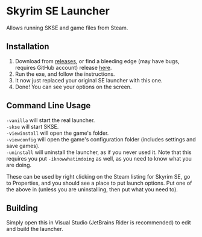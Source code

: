 # Skyrim SE Launcher
 
Allows running SKSE and game files from Steam.

## Installation
1. Download from [releases](https://github.com/thepwrtank18/SkyrimSELauncher/releases), or find a bleeding edge (may have bugs, requires GitHub account) release [here](https://github.com/thepwrtank18/SkyrimSELauncher/actions).
2. Run the exe, and follow the instructions.
3. It now just replaced your original SE launcher with this one.
4. Done! You can see your options on the screen.

## Command Line Usage
`-vanilla` will start the real launcher.
\
`-skse` will start SKSE.
\
`-viewinstall` will open the game's folder.
\
`-viewconfig` will open the game's configuration folder (includes settings and save games).
\
`-uninstall` will uninstall the launcher, as if you never used it. Note that this requires you put `-iknowwhatimdoing` as well, as you need to know what you are doing.

These can be used by right clicking on the Steam listing for Skyrim SE, go to Properties, and you should see a place to put launch options. Put one of the above in (unless you are uninstalling, then put what you need to).

## Building
Simply open this in Visual Studio (JetBrains Rider is recommended) to edit and build the launcher.
